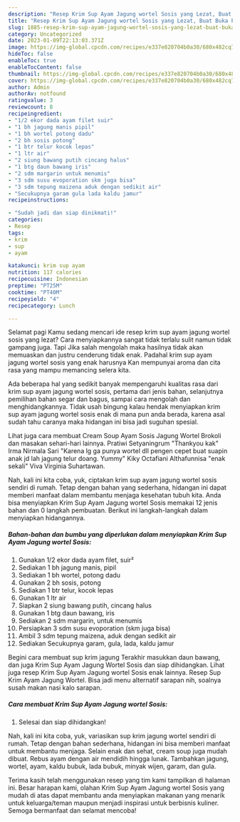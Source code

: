 ```yaml
---
description: "Resep Krim Sup Ayam Jagung wortel Sosis yang Lezat, Buat Buka Puasa Sempurna"
title: "Resep Krim Sup Ayam Jagung wortel Sosis yang Lezat, Buat Buka Puasa Sempurna"
slug: 1885-resep-krim-sup-ayam-jagung-wortel-sosis-yang-lezat-buat-buka-puasa-sempurna
category: Uncategorized
date: 2023-01-09T22:13:03.371Z
image: https://img-global.cpcdn.com/recipes/e337e820704b0a30/680x482cq70/krim-sup-ayam-jagung-wortel-sosis-foto-resep-utama.jpg
hideToc: false
enableToc: true
enableTocContent: false
thumbnail: https://img-global.cpcdn.com/recipes/e337e820704b0a30/680x482cq70/krim-sup-ayam-jagung-wortel-sosis-foto-resep-utama.jpg
cover: https://img-global.cpcdn.com/recipes/e337e820704b0a30/680x482cq70/krim-sup-ayam-jagung-wortel-sosis-foto-resep-utama.jpg
author: Admin
authorAv: notfound
ratingvalue: 3
reviewcount: 8
recipeingredient:
- "1/2 ekor dada ayam filet suir"
- "1 bh jagung manis pipil"
- "1 bh wortel potong dadu"
- "2 bh sosis potong"
- "1 btr telur kocok lepas"
- "1 ltr air"
- "2 siung bawang putih cincang halus"
- "1 btg daun bawang iris"
- "2 sdm margarin untuk menumis"
- "3 sdm susu evoporation skm juga bisa"
- "3 sdm tepung maizena aduk dengan sedikit air"
- "Secukupnya garam gula lada kaldu jamur"
recipeinstructions:

- "Sudah jadi dan siap dinikmati!"
categories:
- Resep
tags:
- krim
- sup
- ayam

katakunci: krim sup ayam 
nutrition: 117 calories
recipecuisine: Indonesian
preptime: "PT25M"
cooktime: "PT40M"
recipeyield: "4"
recipecategory: Lunch

---
```



Selamat pagi Kamu sedang mencari ide resep krim sup ayam jagung wortel sosis yang lezat? Cara menyiapkannya sangat tidak terlalu sulit namun tidak gampang juga. Tapi Jika salah mengolah maka hasilnya tidak akan memuaskan dan justru cenderung tidak enak. Padahal krim sup ayam jagung wortel sosis yang enak harusnya Kan mempunyai aroma dan cita rasa yang mampu memancing selera kita.


Ada beberapa hal yang sedikit banyak mempengaruhi kualitas rasa dari krim sup ayam jagung wortel sosis, pertama dari jenis bahan, selanjutnya pemilihan bahan segar dan bagus, sampai cara mengolah dan menghidangkannya. Tidak usah bingung kalau hendak menyiapkan krim sup ayam jagung wortel sosis enak di mana pun anda berada, karena asal sudah tahu caranya maka hidangan ini bisa jadi suguhan spesial.

Lihat juga cara membuat Cream Soup Ayam Sosis Jagung Wortel Brokoli dan masakan sehari-hari lainnya. Pratiwi Setyaningrum &#34;Thankyou kak&#34; Irma Nirmala Sari &#34;Karena lg ga punya wortel dll pengen cepet buat suapin anak jd lah jagung telur doang. Yummy&#34; Kiky Octafiani Althafunnisa &#34;enak sekali&#34; Viva Virginia Suhartawan.


Nah, kali ini kita coba, yuk, ciptakan krim sup ayam jagung wortel sosis sendiri di rumah. Tetap dengan bahan yang sederhana, hidangan ini dapat memberi manfaat dalam membantu menjaga kesehatan tubuh kita. Anda bisa menyiapkan Krim Sup Ayam Jagung wortel Sosis memakai 12 jenis bahan dan 0 langkah pembuatan. Berikut ini langkah-langkah dalam menyiapkan hidangannya.

<!--inarticleads1-->

##### Bahan-bahan dan bumbu yang diperlukan dalam menyiapkan Krim Sup Ayam Jagung wortel Sosis:

1. Gunakan 1/2 ekor dada ayam filet, suir²
1. Sediakan 1 bh jagung manis, pipil
1. Sediakan 1 bh wortel, potong dadu
1. Gunakan 2 bh sosis, potong
1. Sediakan 1 btr telur, kocok lepas
1. Gunakan 1 ltr air
1. Siapkan 2 siung bawang putih, cincang halus
1. Gunakan 1 btg daun bawang, iris
1. Sediakan 2 sdm margarin, untuk menumis
1. Persiapkan 3 sdm susu evoporation (skm juga bisa)
1. Ambil 3 sdm tepung maizena, aduk dengan sedikit air
1. Sediakan Secukupnya garam, gula, lada, kaldu jamur


Begini cara membuat sup krim jagung Terakhir masukkan daun bawang, dan juga Krim Sup Ayam Jagung Wortel Sosis dan siap dihidangkan. Lihat juga resep Krim Sup Ayam Jagung wortel Sosis enak lainnya. Resep Sup Krim Ayam Jagung Wortel. Bisa jadi menu alternatif sarapan nih, soalnya susah makan nasi kalo sarapan. 

<!--inarticleads2-->

##### Cara membuat Krim Sup Ayam Jagung wortel Sosis:


1. Selesai dan siap dihidangkan!

Nah, kali ini kita coba, yuk, variasikan sup krim jagung wortel sendiri di rumah. Tetap dengan bahan sederhana, hidangan ini bisa memberi manfaat untuk membantu menjaga. Selain enak dan sehat, cream soup juga mudah dibuat. Rebus ayam dengan air mendidih hingga lunak. Tambahkan jagung, wortel, ayam, kaldu bubuk, lada bubuk, minyak wijen, garam, dan gula. 

Terima kasih telah menggunakan resep yang tim kami tampilkan di halaman ini. Besar harapan kami, olahan Krim Sup Ayam Jagung wortel Sosis yang mudah di atas dapat membantu anda menyiapkan makanan yang menarik untuk keluarga/teman maupun menjadi inspirasi untuk berbisnis kuliner. Semoga bermanfaat dan selamat mencoba!
